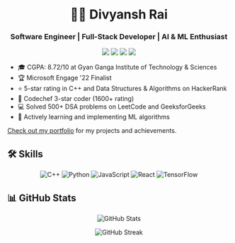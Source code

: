<h1 align="center">👨‍💻 Divyansh Rai</h1>
<h3 align="center">Software Engineer | Full-Stack Developer | AI & ML Enthusiast</h3>

<p align="center">
  <a href="mailto:rdivyansh00@gmail.com"><img src="https://img.shields.io/badge/Email-rdivyansh00%40gmail.com-blue?style=flat-square&logo=gmail"></a>
  <a href="https://twitter.com/divyanshrai7"><img src="https://img.shields.io/badge/Twitter-%40divyanshrai7-1DA1F2?style=flat-square&logo=twitter"></a>
  <a href="https://linkedin.com/in/divyanshrai7"><img src="https://img.shields.io/badge/-LinkedIn-306EA8?style=flat-square&logo=Linkedin&logoColor=white"></a>
  <a href="https://leetcode.com/divyanshrai7/"><img src="https://img.shields.io/badge/-LeetCode-FFA116?style=flat-square&logo=LeetCode&logoColor=white"></a>
</p>

- 🎓 CGPA: 8.72/10 at Gyan Ganga Institute of Technology & Sciences
- 🏆 Microsoft Engage '22 Finalist
- ⭐ 5-star rating in C++ and Data Structures & Algorithms on HackerRank
- 🌟 Codechef 3-star coder (1600+ rating)
- 💻 Solved 500+ DSA problems on LeetCode and GeeksforGeeks
- 🤖 Actively learning and implementing ML algorithms

[Check out my portfolio](https://divyanshrai.co) for my projects and achievements.

## 🛠️ Skills

<p align="center">
  <img src="https://img.shields.io/badge/c++-%2300599C.svg?style=for-the-badge&logo=c%2B%2B&logoColor=white" alt="C++" />
  <img src="https://img.shields.io/badge/python-3670A0?style=for-the-badge&logo=python&logoColor=ffdd54" alt="Python" />
  <img src="https://img.shields.io/badge/javascript-%23323330.svg?style=for-the-badge&logo=javascript&logoColor=%23F7DF1E" alt="JavaScript" />
  <img src="https://img.shields.io/badge/react-%2320232a.svg?style=for-the-badge&logo=react&logoColor=%2361DAFB" alt="React" />
  <img src="https://img.shields.io/badge/TensorFlow-%23FF6F00.svg?style=for-the-badge&logo=TensorFlow&logoColor=white" alt="TensorFlow" />
</p>

## 📊 GitHub Stats

<p align="center">
  <img src="https://github-readme-stats.vercel.app/api?username=iceticshacker7&show_icons=true&count_private=true&theme=algolia&hide_rank=true&custom_title=GitHub%20Stats&include_all_commits=true&hide=issues,contribs&hide_title=true&line_height=24&card_width=380" alt="GitHub Stats" />
</p>
<p align="center">
  <img src="https://github-readme-streak-stats.herokuapp.com/?user=iceticshacker7&theme=algolia" alt="GitHub Streak" />
</p>
